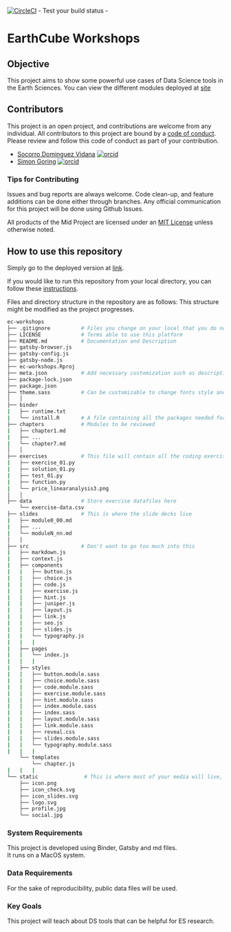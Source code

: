 [![CircleCI](https://circleci.com/gh/circleci/circleci-docs.svg?style=svg)](https://circleci.com/gh/circleci/circleci-docs)
 \- Test your build status - 

# EarthCube Workshops
## Objective

This project aims to show some powerful use cases of Data Science tools in the Earth Sciences. 
You can view the different modules deployed at  [site]()

## Contributors

This project is an open project, and contributions are welcome from any individual.  All contributors to this project are bound by a [code of conduct](CODE_OF_CONDUCT.md).  Please review and follow this code of conduct as part of your contribution.

  * [Socorro Dominguez Vidana](https://sedv8808.github.io/) [![orcid](https://img.shields.io/badge/orcid-0000--0002--7926--4935-brightgreen.svg)](https://orcid.org/0000-0002-7926-4935)
* [Simon Goring](http://www.goring.org/) [![orcid](https://img.shields.io/badge/orcid-0000--0002--2700--4605-brightgreen.svg)](https://orcid.org/0000-0002-2700-4605)
  

### Tips for Contributing

Issues and bug reports are always welcome.  Code clean-up, and feature additions can be done either through branches.
Any official communication for this project will be done using Github Issues.

All products of the Mid Project are licensed under an [MIT License](LICENSE) unless otherwise noted.

## How to use this repository

Simply go to the deployed version at [link]().

If you would like to run this repository from your local directory, you can follow these [instructions]().

Files and directory structure in the repository are as follows:
This structure might be modified as the project progresses.

```bash
ec-workshops
├── .gitignore          # Files you change on your local that you do not want to track changes for or commit to the repo. 
├── LICENSE             # Terms able to use this platform 
├── README.md           # Documentation and Description 
├── gatsby-browser.js    
├── gatsby-config.js    
├── gatsby-node.js      
├── ec-workshops.Rproj
├── meta.json           # Add necessary customization such as descriptions bio and branch needed to make binder from 
├── package-lock.json
├── package.json
├── theme.sass          # Can be customizable to change fonts style and size and website colours and font 
│   │    
├── binder  
|   ├── runtime.txt
|   └── install.R       # A file containing all the packages needed for the coding exercises
├── chapters            # Modules to be reviewed 
|   ├── chapter1.md
|   ├── ...
|   └── chapter7.md
│   │
├── exercises           # This file will contain all the coding exercise scripts. 
|   ├── exercise_01.py
|   ├── solution_01.py
|   ├── test_01.py
|   ├── function.py
|   └── price_linearanalysis3.png
│   │
├── data                # Store exercise datafiles here 
    └── exercise-data.csv
├── slides              # This is where the slide decks live
|   ├── module0_00.md
|   ├── ...
|   └── moduleN_nn.md
│   │
├── src                 # Don't want to go too much into this 
|   ├── markdown.js
|   ├── context.js
|   ├── components              
|   |   ├── button.js
|   |   ├── choice.js
|   |   ├── code.js
|   |   ├── exercise.js
|   |   ├── hint.js
|   |   ├── juniper.js
|   |   ├── layout.js
|   |   ├── link.js
|   |   ├── seo.js
|   |   ├── slides.js
|   |   └── typography.js
|   |   |   
|   ├── pages              
|   |   └── index.js
|   |   |
|   ├── styles               
|   |   ├── button.module.sass
|   |   ├── choice.module.sass
|   |   ├── code.module.sass
|   |   ├── exercise.module.sass
|   |   ├── hint.module.sass
|   |   ├── index.module.sass
|   |   ├── index.sass
|   |   ├── layout.module.sass
|   |   ├── link.module.sass
|   |   ├── reveal.css
|   |   ├── slides.module.sass
|   |   └── typography.module.sass
|   |   |
    └── templates              
        └── chapter.js
|   |   |
└── static               # This is where most of your media will live, be it for slides, or anything else. 
    ├── icon.png
    ├── icon_check.svg
    ├── icon_slides.svg
    ├── logo.svg
    ├── profile.jpg
    └── social.jpg
```

### System Requirements

This project is developed using Binder, Gatsby and md files.  
It runs on a MacOS system.

### Data Requirements

For the sake of reproducibility, public data files will be used.

### Key Goals

This project will teach about DS tools that can be helpful for ES research.